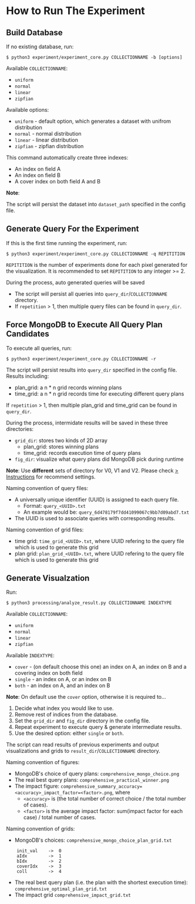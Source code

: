 How to Run The Experiment
====


Build Database
----
If no existing database, run:

    $ python3 experiment/experiment_core.py COLLECTIONNAME -b [options]

Available `COLLECTIONNAME`:
* `uniform`
* `normal`
* `linear`
* `zipfian` 

Available options:
* `uniform` - default option, which generates a dataset with unifrom distribution
* `normal` - normal distribution
* `linear` - linear distribution
* `zipfian` - zipfian distribution

This command automatically create three indexes:
* An index on field A
* An index on field B
* A cover index on both field A and B

**Note**: 

The script will persist the dataset into `dataset_path` specified in the config file.


Generate Query For the Experiment
----
If this is the first time running the experiment, run:
    
    $ python3 experiment/experiment_core.py COLLECTIONNAME -q REPITITION

`REPITITION` is the number of experiments done for each pixel generated for the visualization.
It is recommended to set `REPITITION` to any integer >= 2. 

During the process, auto generated queries will be saved
* The script will persist all queries into `query_dir`/`COLLECTIONNAME` directory.
* If `repetition` > 1, then multiple query files can be found in `query_dir`.


Force MongoDB to Execute All Query Plan Candidates
----
To execute all queries, run:

    $ python3 experiment/experiment_core.py COLLECTIONNAME -r

The script will persist results into `query_dir` specified in the config file. Results including:
* plan_grid: a n * n grid records winning plans
* time_grid: a n * n grid records time for executing different query plans

If `repetition` > 1, then multiple plan_grid and time_grid can be found in `query_dir`.

During the process, intermidate results will be saved in these three directories:
* `grid_dir`: stores two kinds of 2D array
    * plan_grid: stores winning plans
    * time_grid: records execution time of query plans 
* `fig_dir`: visualize what query plans did MongoDB pick during runtime

**Note**: Use **different** sets of directory for V0, V1 and V2. Please check [> Instructions](./prerequisites.md) 
for recommend settings.

Naming convention of query files:
* A universally unique identifier (UUID) is assigned to each query file. 
	* Format: `query_<UUID>.txt`
	* An example would be: `query_6d478179f7dd41099067c9bb7d09abd7.txt`
* The UUID is used to associate queries with corresponding results. 

Naming convention of grid files:
*  time grid: `time_grid_<UUID>.txt`, where UUID refering to the query file which is used to generate this grid  
*  plan grid: `plan_grid_<UUID>.txt`, where UUID refering to the query file which is used to generate this grid  


Generate Visualzation
---
Run:

    $ python3 processing/analyze_result.py COLLECTIONNAME INDEXTYPE
    
Available `COLLECTIONNAME`:
* `uniform`
* `normal`
* `linear`
* `zipfian`

Available `INDEXTYPE`:
* `cover` -  (on default choose this one) an index on A, an index on B and a covering index on both field
* `single` - an index on A, or an index on B
* `both` - an index on A, and an index on B

**Note**: On default use the `cover` option, otherwise it is required to...
1. Decide what index you would like to use.
2. Remove rest of indices from the database.
3. Set the `grid_dir` and `fig_dir` directory in the config file.
3. Repeat experiment to execute query & generate intermediate results.
4. Use the desired option: either `single` or `both`.

The script can read results of previous experiments and output visualizations and grids 
to `result_dir`/`COLLECTIONNAME` directory.

Naming convention of figures:
* MongoDB's choice of query plans: `comprehensive_mongo_choice.png`
* The real best query plans: `comprehensive_practical_winner.png`
* The impact figure: `comprehensive_summary_accuracy=<accuracy>_impact_factor=<factor>.png`, where
    *  `<accuracy>` is (the total number of correct choice / the total number of cases).
    *  `<factor>` is the average impact factor: sum(impact factor for each case) / total number of cases.

Naming convention of grids:
* MongoDB's choices: 
`comprehensive_mongo_choice_plan_grid.txt`
```
    init_val    ->  0
    aIdx        ->  1
    bIdx        ->  2
    coverIdx    ->  3
    coll        ->  4
```
* The real best query plan (i.e. the plan with the shortest execution time): `comprehensive_optimal_plan_grid.txt`
* The impact grid `comprehensive_impact_grid.txt`